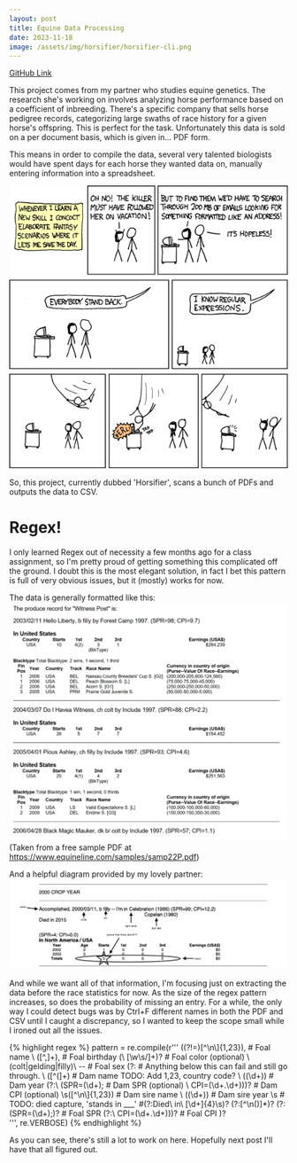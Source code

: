 ```yaml
---
layout: post
title: Equine Data Processing
date: 2023-11-18
image: /assets/img/horsifier/horsifier-cli.png
---
```


[GitHub Link](https://github.com/downloadjpg/brooks-research)

This project comes from my partner who studies equine genetics. The research she's working on involves analyzing horse performance based on a coefficient of inbreeding. There's a specific company that sells horse pedigree records, categorizing large swaths of race history for a given horse's offspring. This is perfect for the task. Unfortunately this data is sold on a per document basis, which is given in... PDF form.

This means in order to compile the data, several very talented biologists would have spent days for each horse they wanted data on, manually entering information into a spreadsheet.

![Relevant XKCD](/assets/img/horsifier/xkcd-regex.bmp)

So, this project, currently dubbed 'Horsifier', scans a bunch of PDFs and outputs the data to CSV.

# Regex!
I only learned Regex out of necessity a few months ago for a class assignment, so I'm pretty proud of getting something this complicated off the ground. I doubt this is the most elegant solution, in fact I bet this pattern is full of very obvious issues, but it (mostly) works for now.

The data is generally formatted like this:
![Example Race Statistic](/assets/img/horsifier/example-race-statistic.png)
(Taken from a free sample PDF at https://www.equineline.com/samples/samp22P.pdf)

And a helpful diagram provided by my lovely partner:
![Example Race Statistic, labeled](/assets/img/horsifier/labeled-statistics.png)

And while we want all of that information, I'm focusing just on extracting the data before the race statistics for now. As the size of the regex pattern increases, so does the probability of missing an entry. For a while, the only way I could detect bugs was by Ctrl+F different names in both the PDF and CSV until I caught a discrepancy, so I wanted to keep the scope small while I ironed out all the issues.

{% highlight regex %}
pattern = re.compile(r'''
    ((?!=)[^\n\\]{1,23}),       # Foal name
    \ ([^,]+),                  # Foal birthday
    (\ [\w\s\/]+)?              # Foal color (optional)
    \ (colt|gelding|filly)\ --  # Foal sex
    (?:                         # Anything below this can fail and still go through.
    \ ([^\(]+)                  # Dam name TODO: Add 1,23, country code?
    \ \((\d+)\)                 # Dam year
    (?:\ \(SPR=(\d+);           # Dam SPR (optional)
    \ CPI=(\d+\.\d+)\))?        # Dam CPI (optional)
    \s([^\n\\]{1,23})           # Dam sire name
    \ \((\d+)\)                 # Dam sire year
    \s
    # TODO: died capture, 'stands in ___'
    #(?:Died\ in\ [\d+]{4}\s)?
    (?:[^\n()]*)?
    (?:\(SPR=(\d+);)?                # Foal SPR
    (?:\ CPI=(\d+\.\d+)\))?          # Foal CPI
    )?                          
    ''', re.VERBOSE)
{% endhighlight %}

As you can see, there's still a lot to work on here. Hopefully next post I'll have that all figured out.